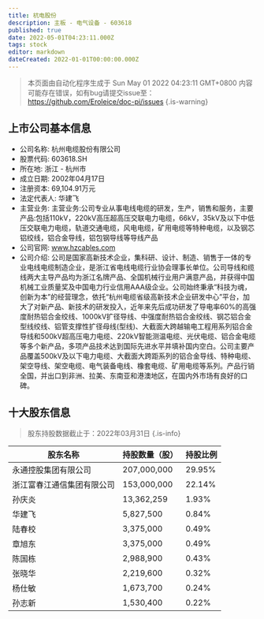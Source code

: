 ```yaml
---
title: 杭电股份
description: 主板 - 电气设备 - 603618
published: true
date: 2022-05-01T04:23:11.000Z
tags: stock
editor: markdown
dateCreated: 2022-01-01T00:00:00.000Z
---
```


> 本页面由自动化程序生成于 Sun May 01 2022 04:23:11 GMT+0800
> 内容可能存在错误，如有bug请提交issue至：https://github.com/Eroleice/doc-pi/issues
{.is-warning}

## 上市公司基本信息
- 公司名称: 杭州电缆股份有限公司
- 股票代码: 603618.SH
- 所在地: 浙江 - 杭州市
- 成立日期: 2002年04月17日
- 注册资本: 69,104.91万元
- 法定代表人: 华建飞
- 主营业务: 主营业务:公司专业从事电线电缆的研发，生产，销售和服务，主要产品:包括110kV，220kV高压超高压交联电力电缆，66kV，35kV及以下中低压交联电力电缆，轨道交通电缆，风电电缆，矿用电缆等特种电缆，以及钢芯铝绞线，铝合金导线，铝包钢导线等导线产品
- 公司官网: www.hzcables.com
- 公司介绍: 公司是国家高新技术企业，集科研、设计、制造、销售于一体的专业电线电缆制造企业，是浙江省电线电缆行业协会理事长单位。公司导线和缆线两大主导产品均为浙江名牌产品、全国机械行业用户满意产品，并获得中国机械工业质量奖及中国电力行业信用AAA级企业。公司始终秉承“科技为魂，创新为本”的经营理念，依托“杭州电缆省级高新技术企业研发中心”平台，加大了对新产品、新技术的研发投入，近年来先后成功研发了导电率60%的高强度耐热铝合金绞线、1000kV扩径导线、中强度耐热铝合金绞线、钢芯铝合金型线绞线、铝管支撑性扩径母线(型线)、大截面大跨越输电工程用系列铝合金导线和500kV超高压电力电缆、220kV智能测温电缆、光伏电缆、铝合金电缆等多个新产品，多项产品技术达到国际先进水平并填补国内空白。公司主要产品覆盖500kV及以下电力电缆、大截面大跨距系列的铝合金导线、特种电缆、架空导线、架空电缆、电气装备电线、橡套电缆、矿用电缆等系列。产品行销全国，并出口到非洲、拉美、东南亚和港澳地区，在国内外市场有良好的口碑。


## 十大股东信息
> 股东持股数据截止于：2022年03月31日
{.is-info}

| 股东名称 | 持股数量（股） | 持股比例 |
| --- | --- | --- |
| 永通控股集团有限公司 | 207,000,000 | 29.95% |
| 浙江富春江通信集团有限公司 | 153,000,000 | 22.14% |
| 孙庆炎 | 13,362,259 | 1.93% |
| 华建飞 | 5,827,500 | 0.84% |
| 陆春校 | 3,375,000 | 0.49% |
| 章旭东 | 3,375,000 | 0.49% |
| 陈国栋 | 2,988,900 | 0.43% |
| 张晓华 | 2,219,600 | 0.32% |
| 杨仕敏 | 1,673,700 | 0.24% |
| 孙志新 | 1,530,400 | 0.22% |




